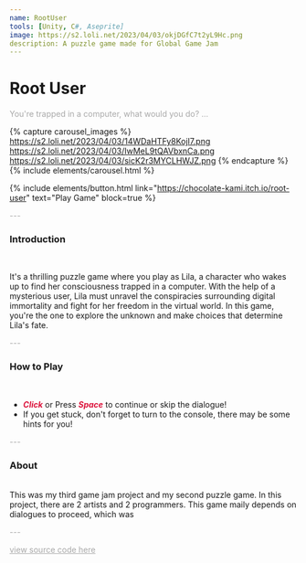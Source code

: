 ```yaml
---
name: RootUser
tools: [Unity, C#, Aseprite]
image: https://s2.loli.net/2023/04/03/okjDGfC7t2yL9Hc.png
description: A puzzle game made for Global Game Jam
---
```


# Root User

<p style="color:DarkGrey">
You're trapped in a computer, what would you do? ...
</p>

{% capture carousel_images %}
https://s2.loli.net/2023/04/03/14WDaHTFy8KojI7.png
https://s2.loli.net/2023/04/03/IwMeL9tQAVbxnCa.png
https://s2.loli.net/2023/04/03/sicK2r3MYCLHWJZ.png
{% endcapture %}
{% include elements/carousel.html %}

{% include elements/button.html link="https://chocolate-kami.itch.io/root-user" text="Play Game" block=true %}

<p class="text-center" style="color:DarkGrey">
---
</p>

<h3 class="text-center"> 
Introduction
</h3>
<br>

It's a thrilling puzzle game where you play as Lila, a character who wakes up to find her consciousness trapped in a computer. With the help of a mysterious user, Lila must unravel the conspiracies surrounding digital immortality and fight for her freedom in the virtual world. In this game, you're the one to explore the unknown and make choices that determine Lila's fate.

<p class="text-center" style="color:DarkGrey">
---
</p>

<h3 class="text-center"> 
How to Play
</h3>
<br>
 
+ <font color=Crimson><b><i>Click</i></b></font> or Press <font color=Crimson><b><i>Space</i></b></font> to continue or skip the dialogue!
+ If you get stuck, don't forget to turn to the console, there may be some hints for you!

<p class="text-center" style="color:DarkGrey">
---
</p>

<h3 class="text-center">
About
</h3>

<br>
This was my third game jam project and my second puzzle game. In this project, there are 2 artists and 2 programmers. This game maily depends on dialogues to proceed, which was 
<br>

<p class="text-center" style="color:DarkGrey">
---
</p>

<div class="text-center">
<a style="color:DarkGrey" href="https://github.com/PuppyGummy/RootUser">
view source code here
</a>
</div>